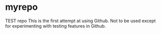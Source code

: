 # myrepo
TEST repo
This is the first attempt at using Github.
Not to be used except for experimenting with testing features in Github.
